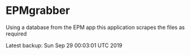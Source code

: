 # EPMgrabber
Using a database from the EPM app this application scrapes the files as required


Latest backup: Sun Sep 29 00:03:01 UTC 2019
